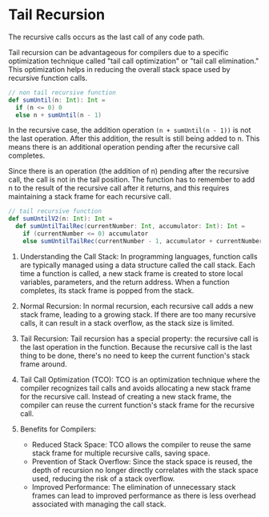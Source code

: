Tail Recursion
===

The recursive calls occurs as the last call of any code path.

Tail recursion can be advantageous for compilers due to a specific optimization
technique called "tail call optimization" or "tail call elimination." This
optimization helps in reducing the overall stack space used by recursive
function calls.

```scala
// non tail recursive function
def sumUntil(n: Int): Int =
  if (n <= 0) 0
  else n + sumUntil(n - 1)
```

In the recursive case, the addition operation `(n + sumUntil(n - 1))` is not the
last operation. After this addition, the result is still being added to n. This
means there is an additional operation pending after the recursive call
completes.

Since there is an operation (the addition of n) pending after the recursive
call, the call is not in the tail position. The function has to remember to add
n to the result of the recursive call after it returns, and this requires
maintaining a stack frame for each recursive call.

```scala
// tail recursive function
def sumUntilV2(n: Int): Int =
  def sumUntilTailRec(currentNumber: Int, accumulator: Int): Int =
    if (currentNumber <= 0) accumulator
    else sumUntilTailRec(currentNumber - 1, accumulator + currentNumber)
```

1. Understanding the Call Stack: In programming languages, function calls are
   typically managed using a data structure called the call stack. Each time a
   function is called, a new stack frame is created to store local variables,
   parameters, and the return address. When a function completes, its stack
   frame is popped from the stack.

2. Normal Recursion: In normal recursion, each recursive call adds a new stack
   frame, leading to a growing stack. If there are too many recursive calls, it
   can result in a stack overflow, as the stack size is limited.

3. Tail Recursion: Tail recursion has a special property: the recursive call is
   the last operation in the function. Because the recursive call is the last
   thing to be done, there's no need to keep the current function's stack frame
   around.

4. Tail Call Optimization (TCO): TCO is an optimization technique where the
   compiler recognizes tail calls and avoids allocating a new stack frame for
   the recursive call. Instead of creating a new stack frame, the compiler can
   reuse the current function's stack frame for the recursive call.

5. Benefits for Compilers:
    - Reduced Stack Space: TCO allows the compiler to reuse the same stack frame
        for multiple recursive calls, saving space.
    - Prevention of Stack Overflow: Since the stack space is reused, the depth
        of recursion no longer directly correlates with the stack space used,
        reducing the risk of a stack overflow.
    - Improved Performance: The elimination of unnecessary stack frames can lead
        to improved performance as there is less overhead associated with
        managing the call stack.
